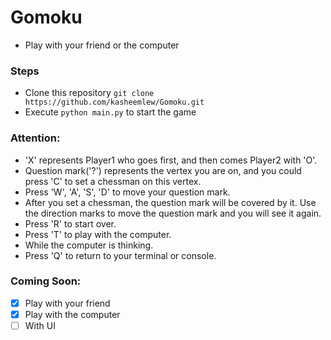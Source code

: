 # Gomoku
 * Play with your friend or the computer

### Steps
 * Clone this repository `git clone https://github.com/kasheemlew/Gomoku.git`
 * Execute `python main.py` to start the game

### Attention:

 * 'X' represents Player1 who goes first, and then comes Player2 with 'O'.
 * Question mark('?') represents the vertex you are on, and you could press 'C'
   to set a chessman on this vertex.
 * Press 'W', 'A', 'S', 'D' to move your question mark.
 * After you set a chessman, the question mark will be covered by it. Use the
   direction marks to move the question mark and you will see it again.
 * Press 'R' to start over.
 * Press 'T' to play with the computer.
 * While the computer is thinking.
 * Press 'Q' to return to your terminal or console.

### Coming Soon:

- [x] Play with your friend
- [x] Play with the computer
- [ ] With UI
